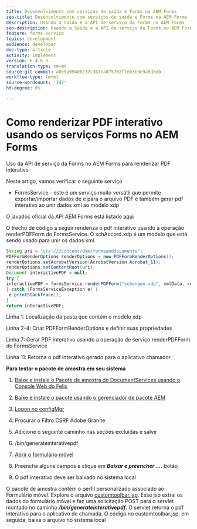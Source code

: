 ```yaml
---
title: Desenvolvimento com serviços de saída e Forms na AEM Forms
seo-title: Desenvolvimento com serviços de saída e Forms na AEM Forms
description: Usando a Saída e a API de serviço da Forms no AEM Forms
seo-description: Usando a Saída e a API de serviço da Forms no AEM Forms
feature: forms-service
topics: development
audience: developer
doc-type: article
activity: implement
version: 6.4,6.5
translation-type: tm+mt
source-git-commit: a0e5a99408237c367ea075762ffeb3b9e9a5d8eb
workflow-type: tm+mt
source-wordcount: '347'
ht-degree: 0%

---
```



# Como renderizar PDF interativo usando os serviços Forms no AEM Forms

Uso da API de serviço da Forms no AEM Forms para renderizar PDF interativo

Neste artigo, vamos verificar o seguinte serviço

* FormsService - este é um serviço muito versátil que permite exportar/importar dados de e para o arquivo PDF e também gerar pdf interativo ao unir dados xml ao modelo xdp

O javadoc oficial da API AEM Forms está listado [aqui](https://helpx.adobe.com/aem-forms/6/javadocs/com/adobe/fd/output/api/package-summary.html)

O trecho de código a seguir renderiza o pdf interativo usando a operação renderPDFForm do FormsService. O schAccord.xdp é um modelo que está sendo usado para unir os dados xml.

```java
String uri = "crx:///content/dam/formsanddocuments";
PDFFormRenderOptions renderOptions = new PDFFormRenderOptions();
renderOptions.setAcrobatVersion(AcrobatVersion.Acrobat_11);
renderOptions.setContentRoot(uri);
Document interactivePDF = null;
try {
interactivePDF = formsService.renderPDFForm("schengen.xdp", xmlData, renderOptions);
} catch (FormsServiceException e) {
 e.printStackTrace();
}
return interactivePDF;
```

Linha 1: Localização da pasta que contém o modelo xdp

Linha 2-4: Criar PDFFormRenderOptions e definir suas propriedades

Linha 7: Gerar PDF interativo usando a operação de serviço renderPDFForm do FormsService

Linha 11: Retorna o pdf interativo gerado para o aplicativo chamador

**Para testar o pacote de amostra em seu sistema**
1. [Baixe e instale o Pacote de amostra do DocumentServices usando o Console Web do Felix](/help/forms/assets/common-osgi-bundles/AEMFormsDocumentServices.core-1.0-SNAPSHOT.jar)
1. [Baixe e instale o pacote usando o gerenciador de pacote AEM](assets/downloadinteractivepdffrommobileform.zip)



1. [Logon no configMgr](http://localhost:4502/system/console/configMgr)
1. Procurar o Filtro CSRF Adobe Granite
1. Adicione o seguinte caminho nas seções excluídas e salve
1. /bin/generateinterativepdf
1. [Abrir o formulário móvel](http://localhost:4502/content/dam/formsanddocuments/schengen.xdp/jcr:content)
1. Preencha alguns campos e clique em ***Baixar e preencher ....*** botão
1. O pdf interativo deve ser baixado no sistema local


O pacote de amostra contém o perfil personalizado associado ao Formulário móvel. Explore o arquivo [customtoolbar.jsp](http://localhost:4502/apps/AEMFormsDemoListings/customprofiles/addImageToMobileForm/demo/customtoolbar.jsp). Esse jsp extrai os dados do formulário móvel e faz uma solicitação POST para o servlet montado no caminho ***/bin/generateinterativepdf***. O servlet retorna o pdf interativo para o aplicativo de chamada. O código no customtoolbar.jsp, em seguida, baixa o arquivo no sistema local


